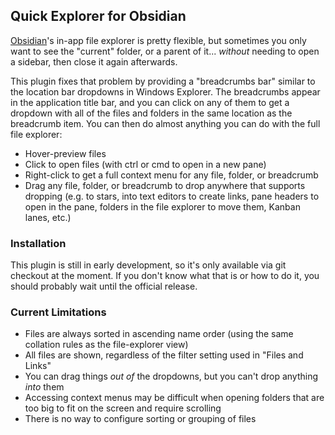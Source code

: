 ## Quick Explorer for Obsidian

[Obsidian](https://obsidian.md)'s in-app file explorer is pretty flexible, but sometimes you only want to see the "current" folder, or a parent of it...  *without* needing to open a sidebar, then close it again afterwards.

This plugin fixes that problem by providing a "breadcrumbs bar" similar to the location bar dropdowns in Windows Explorer.  The breadcrumbs appear in the application title bar, and you can click on any of them to get a dropdown with all of the files and folders in the same location as the breadcrumb item.  You can then do almost anything you can do with the full file explorer:

* Hover-preview files
* Click to open files (with ctrl or cmd to open in a new pane)
* Right-click to get a full context menu for any file, folder, or breadcrumb
* Drag any file, folder, or breadcrumb to drop anywhere that supports dropping (e.g. to stars, into text editors to create links, pane headers to open in the pane, folders in the file explorer to move them, Kanban lanes, etc.)

### Installation

This plugin is still in early development, so it's only available via git checkout at the moment.  If you don't know what that is or how to do it, you should probably wait until the official release.

### Current Limitations

* Files are always sorted in ascending name order (using the same collation rules as the file-explorer view)
* All files are shown, regardless of the filter setting used in "Files and Links"
* You can drag things *out of* the dropdowns, but you can't drop anything *into* them
* Accessing context menus may be difficult when opening folders that are too big to fit on the screen and require scrolling
* There is no way to configure sorting or grouping of files

